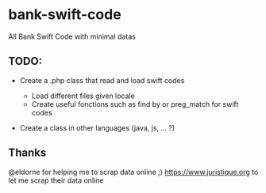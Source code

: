 # bank-swift-code
All Bank Swift Code with minimal datas


## TODO:
* Create a .php class that read and load swift codes

    * Load different files given locale
    * Create useful fonctions such as find by or preg_match for swift codes


* Create a class in other languages (java, js, ... ?)

## Thanks

@eldorne for helping me to scrap data online ;)
https://www.juristique.org to let me scrap their data online